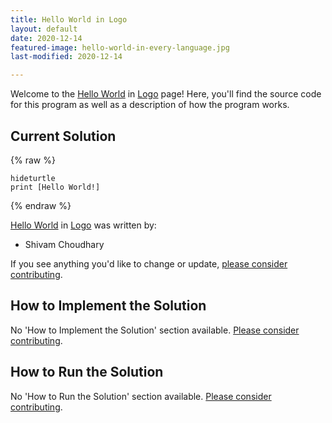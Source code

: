 ```yaml
---
title: Hello World in Logo
layout: default
date: 2020-12-14
featured-image: hello-world-in-every-language.jpg
last-modified: 2020-12-14

---
```


Welcome to the [Hello World](https://rzuckerm.github.io/sample-programs-website-copy/projects/hello-world) in [Logo](https://rzuckerm.github.io/sample-programs-website-copy/languages/logo) page! Here, you'll find the source code for this program as well as a description of how the program works.

## Current Solution

{% raw %}

```logo
hideturtle
print [Hello World!]
```

{% endraw %}

[Hello World](https://rzuckerm.github.io/sample-programs-website-copy/projects/hello-world) in [Logo](https://rzuckerm.github.io/sample-programs-website-copy/languages/logo) was written by:

- Shivam Choudhary

If you see anything you'd like to change or update, [please consider contributing](https://github.com/TheRenegadeCoder/sample-programs).

## How to Implement the Solution

No 'How to Implement the Solution' section available. [Please consider contributing](https://github.com/TheRenegadeCoder/sample-programs-website).

## How to Run the Solution

No 'How to Run the Solution' section available. [Please consider contributing](https://github.com/TheRenegadeCoder/sample-programs-website).